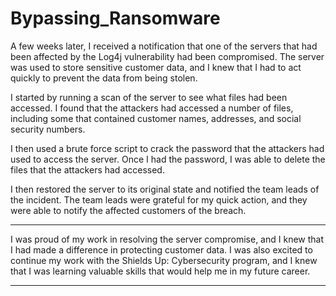 # Bypassing_Ransomware

A few weeks later, I received a notification that one of the servers that had been affected by the Log4j vulnerability had been compromised. The server was used to store sensitive customer data, and I knew that I had to act quickly to prevent the data from being stolen.

I started by running a scan of the server to see what files had been accessed. I found that the attackers had accessed a number of files, including some that contained customer names, addresses, and social security numbers.

I then used a brute force script to crack the password that the attackers had used to access the server. Once I had the password, I was able to delete the files that the attackers had accessed.

I then restored the server to its original state and notified the team leads of the incident. The team leads were grateful for my quick action, and they were able to notify the affected customers of the breach.

* * *

I was proud of my work in resolving the server compromise, and I knew that I had made a difference in protecting customer data. I was also excited to continue my work with the Shields Up: Cybersecurity program, and I knew that I was learning valuable skills that would help me in my future career.

* * *
